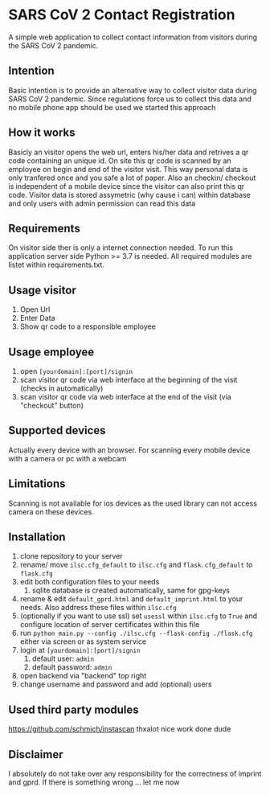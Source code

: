 # SARS CoV 2 Contact Registration
A simple web application to collect contact information from visitors during the SARS CoV 2 pandemic.

## Intention
Basic intention is to provide an alternative way to collect visitor data during SARS CoV 2 pandemic. Since regulations force us to collect this data and no mobile phone app should be used we started this approach

## How it works
Basicly an visitor opens the web url, enters his/her data and retrives a qr code containing an unique id. On site this qr code is scanned by an employee on begin and end of the visitor visit. This way personal data is only tranfered once and you safe a lot of paper. Also an checkin/ checkout is independent of a mobile device since the visitor can also print this qr code.
Visitor data is stored assymetric (why cause i can) within database and only users with admin permission can read this data

## Requirements
On visitor side ther is only a internet connection needed.
To run this application server side Python >= 3.7 is needed. All required modules are listet within requirements.txt.

## Usage visitor
1. Open Url
1. Enter Data
1. Show qr code to a responsible employee

## Usage employee
1. open `[yourdomain]:[port]/signin`
1. scan visitor qr code via web interface at the beginning of the visit (checks in automatically)
1. scan visitor qr code via web interface at the end of the visit (via "checkout" button)

## Supported devices
Actually every device with an browser. For scanning every mobile device with a camera or pc with a webcam

## Limitations
Scanning is not available for ios devices as the used library can not access camera on these devices.

## Installation
1. clone repository to your server
1. rename/ move `ilsc.cfg_default` to `ilsc.cfg` and `flask.cfg_default` to `flask.cfg`
1. edit both configuration files to your needs
   1. sqlite database is created automatically, same for gpg-keys
1. rename & edit `default_gprd.html` and `default_imprint.html` to your needs. Also address these files within `ilsc.cfg`
1. (optionally if you want to use ssl) set `usessl` within `ilsc.cfg` to `True` and configure location of server certificates within this file
1. run `python main.py --config ./ilsc.cfg --flask-config ./flask.cfg` either via screen or as system service
1. login at `[yourdomain]:[port]/signin`
   1. default user: `admin`
   1. default password: `admin`
1. open backend via "backend" top right
1. change username and password and add (optional) users

## Used third party modules  
https://github.com/schmich/instascan thxalot nice work done dude

## Disclaimer
I absolutely do not take over any responsibility for the correctness of imprint and gprd. If there is something wrong ... let me now
